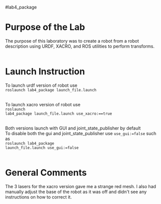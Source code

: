 #lab4_package
<h1>Purpose of the Lab</h1>
The purpose of this laboratory was to create a robot from a robot description using URDF, XACRO, and ROS utilities to perform transforms. <br><br>

<h1>Launch Instruction</h1>
To launch urdf version of robot use <br>
<code>roslaunch lab4_package launch_file.launch</code><br><br>

To launch xacro version of robot use <br>
<code>roslaunch lab4_package launch_file.launch use_xacro:==true</code><br><br>

Both versions launch with GUI and joint_state_publisher by default<br>
To disable both the gui and joint_state_publisher use <code>use_gui:=false</code> such as<br>
<code>roslaunch lab4_package launch_file.launch use_gui:=false</code><br><br>

<h1>General Comments</h1>
The 3 lasers for the xacro version gave me a strange red mesh. I also had manually adjust the base of the robot as it was off and didn't see any instructions on how to correct it.
